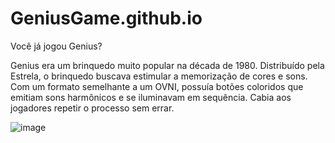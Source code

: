 # GeniusGame.github.io


Você já jogou Genius?

Genius era um brinquedo muito popular na década de 1980. Distribuído pela Estrela, o brinquedo buscava estimular a memorização de cores e sons. Com um formato semelhante a um OVNI, possuía botões coloridos que emitiam sons harmônicos e se iluminavam em sequência. Cabia aos jogadores repetir o processo sem errar.

![image](https://user-images.githubusercontent.com/91574553/170878268-eb2b6c85-0732-46c0-a7b3-a0d5ea04b5b6.png)
